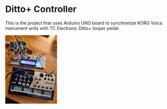 # Ditto+ Controller

This is the project that uses Arduino UNO board to synchronize KORG Volca instrument units with TC Electronic Ditto+ looper pedal.

![](prototype.jpg?raw=true "Prototype of the unit")
